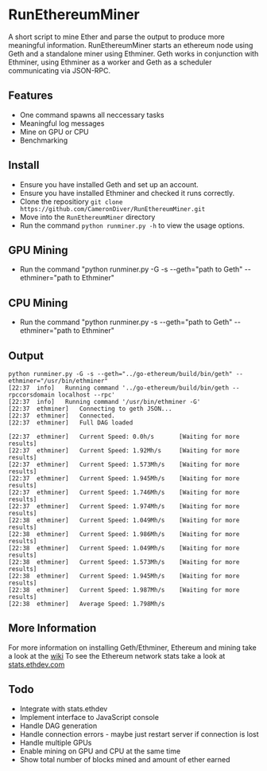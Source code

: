 # RunEthereumMiner
A short script to mine Ether and parse the output to produce more meaningful information. RunEthereumMiner starts an ethereum node using Geth and a standalone miner using Ethminer. Geth works in conjunction with Ethminer, using Ethminer as a worker and Geth as a scheduler communicating via JSON-RPC.

## Features
* One command spawns all neccessary tasks
* Meaningful log messages
* Mine on GPU or CPU
* Benchmarking

## Install
* Ensure you have installed Geth and set up an account.
* Ensure you have installed Ethminer and checked it runs correctly.
* Clone the repositiory `git clone https://github.com/CameronDiver/RunEthereumMiner.git`
* Move into the `RunEthereumMiner` directory 
* Run the command `python runminer.py -h` to view the usage options.

## GPU Mining
* Run the command "python runminer.py -G -s --geth="path to Geth" --ethminer="path to Ethminer"

## CPU Mining
* Run the command "python runminer.py -s --geth="path to Geth" --ethminer="path to Ethminer"

## Output
```
python runminer.py -G -s --geth="../go-ethereum/build/bin/geth" --ethminer="/usr/bin/ethminer"
[22:37  info]	Running command '../go-ethereum/build/bin/geth --rpccorsdomain localhost --rpc'
[22:37  info]	Running command '/usr/bin/ethminer -G'
[22:37  ethminer]	Connecting to geth JSON... 
[22:37  ethminer]	Connected.
[22:37  ethminer]	Full DAG loaded 
 
[22:37  ethminer]	Current Speed: 0.0h/s		[Waiting for more results] 
[22:37  ethminer]	Current Speed: 1.92Mh/s		[Waiting for more results] 
[22:37  ethminer]	Current Speed: 1.573Mh/s	[Waiting for more results] 
[22:37  ethminer]	Current Speed: 1.945Mh/s	[Waiting for more results] 
[22:37  ethminer]	Current Speed: 1.746Mh/s	[Waiting for more results] 
[22:37  ethminer]	Current Speed: 1.974Mh/s	[Waiting for more results] 
[22:38  ethminer]	Current Speed: 1.049Mh/s	[Waiting for more results] 
[22:38  ethminer]	Current Speed: 1.986Mh/s	[Waiting for more results] 
[22:38  ethminer]	Current Speed: 1.049Mh/s	[Waiting for more results] 
[22:38  ethminer]	Current Speed: 1.573Mh/s	[Waiting for more results] 
[22:38  ethminer]	Current Speed: 1.945Mh/s	[Waiting for more results] 
[22:38  ethminer]	Current Speed: 1.987Mh/s	[Waiting for more results] 
[22:38  ethminer]	Average Speed: 1.798Mh/s 
```

## More Information
For more information on installing Geth/Ethminer, Ethereum and mining take a look at the [wiki](http://ethereum.gitbooks.io/frontier-guide/content/mining.html)
To see the Ethereum network stats take a look at [stats.ethdev.com](https://stats.ethdev.com/)

## Todo
* Integrate with stats.ethdev
* Implement interface to JavaScript console
* Handle DAG generation
* Handle connection errors - maybe just restart server if connection is lost
* Handle multiple GPUs
* Enable mining on GPU and CPU at the same time
* Show total number of blocks mined and amount of ether earned

